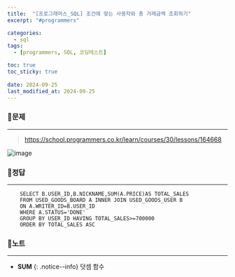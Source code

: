 ```yaml
---
title:  "[프로그래머스_SQL] 조건에 맞는 사용자와 총 거래금액 조회하기"
excerpt: "#programmers"

categories:
  - sql
tags:
  - [programmers, SQL, 코딩테스트]

toc: true
toc_sticky: true
 
date: 2024-09-25
last_modified_at: 2024-09-25
---
```


### 📜문제
-----
> https://school.programmers.co.kr/learn/courses/30/lessons/164668

![image](https://github.com/user-attachments/assets/aad46bc0-4966-4def-ba3f-886e3a8e610e)
  
    
### 📜정답
-----
```
    SELECT B.USER_ID,B.NICKNAME,SUM(A.PRICE)AS TOTAL_SALES
    FROM USED_GOODS_BOARD A INNER JOIN USED_GOODS_USER B
    ON A.WRITER_ID=B.USER_ID
    WHERE A.STATUS='DONE'
    GROUP BY USER_ID HAVING TOTAL_SALES>=700000 
    ORDER BY TOTAL_SALES ASC
```
  
    
### 📜노트
-----
* **SUM**
{: .notice--info} 
덧셈 함수 


